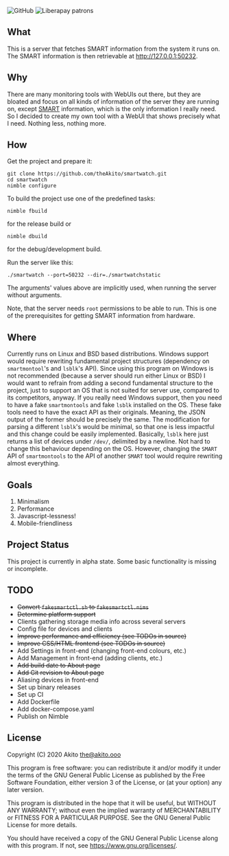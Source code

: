 ![GitHub](https://img.shields.io/badge/license-GPL--3.0-informational?style=plastic)
![Liberapay patrons](https://img.shields.io/liberapay/patrons/Akito?style=plastic)

## What
This is a server that fetches SMART information from the system it runs on. The SMART information is then retrievable at http://127.0.0.1:50232.

## Why
There are many monitoring tools with WebUIs out there, but they are bloated and focus on all kinds of information of the server they are running on, except [SMART](https://en.wikipedia.org/wiki/S.M.A.R.T.) information, which is the only information I really need.
So I decided to create my own tool with a WebUI that shows precisely what I need. Nothing less, nothing more.

## How
Get the project and prepare it:
```
git clone https://github.com/theAkito/smartwatch.git
cd smartwatch
nimble configure
```
To build the project use one of the predefined tasks:
```
nimble fbuild
```
for the release build or
```
nimble dbuild
```
for the debug/development build.

Run the server like this:
```
./smartwatch --port=50232 --dir=./smartwatchstatic
```
The arguments' values above are implicitly used, when running the server without arguments.

Note, that the server needs `root` permissions to be able to run.
This is one of the prerequisites for getting SMART information from hardware.

## Where
Currently runs on Linux and BSD based distributions.
Windows support would require rewriting fundamental project structures (dependency on `smartmontool`'s and `lsblk`'s API). Since using this program on Windows is not recommended (because a server should run either Linux or BSD) I would want to refrain from adding a second fundamental structure to the project, just to support an OS that is not suited for server use, compared to its competitors, anyway.
If you really need Windows support, then you need to have a fake `smartmontools` and fake `lsblk` installed on the OS. These fake tools need to have the exact API as their originals. Meaning, the JSON output of the former should be precisely the same. The modification for parsing a different `lsblk`'s would be minimal, so that one is less impactful and this change could be easily implemented. Basically, `lsblk` here just returns a list of devices under `/dev/`, delimited by a newline. Not hard to change this behaviour depending on the OS. However, changing the `SMART` API of `smartmontools` to the API of another `SMART` tool would require rewriting almost everything.

## Goals
1. Minimalism
2. Performance
3. Javascript-lessness!
4. Mobile-friendliness

## Project Status
This project is currently in alpha state. Some basic functionality is missing or incomplete.

## TODO
* ~~Convert `fakesmartctl.sh` to `fakesmartctl.nims`~~
* ~~Determine platform support~~
* Clients gathering storage media info across several servers
* Config file for devices and clients
* ~~Improve performance and efficiency (see TODOs in source)~~
* ~~Improve CSS/HTML frontend (see TODOs in source)~~
* Add Settings in front-end (changing front-end colours, etc.)
* Add Management in front-end (adding clients, etc.)
* ~~Add build date to About page~~
* ~~Add Git revision to About page~~
* Aliasing devices in front-end
* Set up binary releases
* Set up CI
* Add Dockerfile
* Add docker-compose.yaml
* Publish on Nimble

## License
Copyright (C) 2020  Akito <the@akito.ooo>

This program is free software: you can redistribute it and/or modify
it under the terms of the GNU General Public License as published by
the Free Software Foundation, either version 3 of the License, or
(at your option) any later version.

This program is distributed in the hope that it will be useful,
but WITHOUT ANY WARRANTY; without even the implied warranty of
MERCHANTABILITY or FITNESS FOR A PARTICULAR PURPOSE.  See the
GNU General Public License for more details.

You should have received a copy of the GNU General Public License
along with this program.  If not, see <https://www.gnu.org/licenses/>.